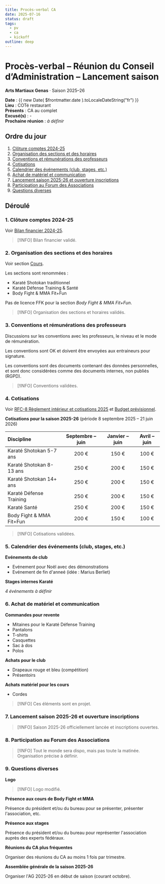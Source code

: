 ```yaml
---
title: Procès-verbal CA
date: 2025-07-16
status: draft
tags:
  - pv
  - ca
  - kickoff
outline: deep
---
```

# Procès-verbal – Réunion du Conseil d’Administration – Lancement saison
**Arts Martiaux Genas** · Saison 2025–26

**Date** : {{ new Date( $frontmatter.date ).toLocaleDateString("fr") }}  
**Lieu** : COTé restaurant  
**Présents** : CA au complet  
**Excusé(s)** : -  
**Prochaine réunion** : _à définir_

## Ordre du jour

1. [Clôture comptes 2024-25](#_1-cloture-comptes-2024-25)
2. [Organisation des sections et des horaires](#_2-organisation-des-sections-et-des-horaires)
3. [Conventions et rémunérations des professeurs](#_3-conventions-et-remunerations-des-professeurs)
4. [Cotisations](#_4-cotisations)
5. [Calendrier des événements (club, stages, etc.)](#_5-calendrier-des-evenements-club-stages-etc)
6. [Achat de matériel et communication](#_6-achat-de-materiel-et-communication)
7. [Lancement saison 2025-26 et ouverture inscriptions](#_7-lancement-saison-2025-26-et-ouverture-inscriptions)
8. [Participation au Forum des Associations](#_8-participation-au-forum-des-associations)
9. [Questions diverses](#_9-questions-diverses)

## Déroulé

### 1. Clôture comptes 2024-25

Voir [Bilan financier 2024-25](/docs/ssn/2024-25/bilan).

> [!INFO]
> Bilan financier validé.

### 2. Organisation des sections et des horaires

Voir section [Cours](../../horaires).

Les sections sont renommées : 
- Karaté Shotokan traditionnel
- Karaté Défense Training & Santé
- Body Fight & MMA Fit+Fun

Pas de licence FFK pour la section _Body Fight & MMA Fit+Fun_.

> [!INFO]
> Organisation des sections et horaires validés.

### 3. Conventions et rémunérations des professeurs

Discussions sur les conventions avec les professeurs, le niveau et le mode de rémunération.

Les conventions sont OK et doivent être envoyées aux entraineurs pour signature.

Les conventions sont des documents contenant des données personnelles, et sont donc considérées comme des documents internes, non publiés (RGPD).

> [!INFO]
> Conventions validées.

### 4. Cotisations

Voir [RFC-8 Règlement intérieur et cotisations 2025](/docs/legal/rfc/rfc-8-2025-reglement) et [Budget prévisionnel](/docs/ssn/2025-26/budget).

**Cotisations pour la saison 2025-26** (période 8 septembre 2025 – 21 juin 2026)

| Discipline                 | Septembre – juin | Janvier – juin | Avril – juin |
| :------------------------- | :--------------: | :------------: | :----------: |
| Karaté Shotokan 5-7 ans    |      200 €       |     150 €      |    100 €     |
| Karaté Shotokan 8-13 ans   |      250 €       |     200 €      |    150 €     |
| Karaté Shotokan 14+ ans    |      250 €       |     200 €      |    150 €     |
| Karaté Défense Training    |      250 €       |     200 €      |    150 €     |
| Karaté Santé               |      250 €       |     200 €      |    150 €     |
| Body Fight & MMA Fit+Fun   |      200 €       |     150 €      |    100 €     |

> [!INFO]
> Cotisations validées.

### 5. Calendrier des événements (club, stages, etc.)

**Evénements de club**

- Evénement pour Noël avec des démonstrations
- Evénement de fin d'anneé (idée : Marius Berliet)

**Stages internes Karaté**

_4 événements à définir_

### 6. Achat de matériel et communication

**Commandes pour revente**

- Mitaines pour le Karaté Défense Training
- Pantalons
- T-shirts
- Casquettes
- Sac à dos
- Polos

**Achats pour le club**

- Drapeaux rouge et bleu (compétition)
- Présentoirs

**Achats matériel pour les cours**

- Cordes

> [!INFO]
> Ces éléments sont en projet.

### 7. Lancement saison 2025-26 et ouverture inscriptions

> [!INFO]
> Saison 2025-26 officiellement lancée et inscriptions ouvertes.

### 8. Participation au Forum des Associations

> [!INFO]
> Tout le monde sera dispo, mais pas toute la matinée.  
> Organisation précise à définir.

### 9. Questions diverses

**Logo**

> [!INFO]
> Logo modifié.

**Présence aux cours de Body Fight et MMA**

Présence du président et/ou du bureau pour se présenter, présenter l'association, etc.

**Présence aux stages**

Présence du président et/ou du bureau pour représenter l'association auprès des experts fédéraux.

**Réunions du CA plus fréquentes**

Organiser des réunions du CA au moins 1 fois par trimestre.

**Assemblée générale de la saison 2025-26**

Organiser l'AG 2025-26 en début de saison (courant octobre).
